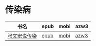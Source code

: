 # 传染病

| 书名 | epub | mobi | azw3 |
| --- | --- | --- | --- |
| [张文宏说传染](http://ct.dalanmei.com/f/31084289-572109691-e9562d) | [epub](http://ct.dalanmei.com/f/31084289-572109691-e9562d) | [mobi](http://ct.dalanmei.com/f/31084289-571725927-5c973d) | [azw3](http://ct.dalanmei.com/f/31084289-572115649-8a8198) |
